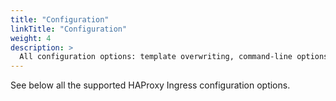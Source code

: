 ```yaml
---
title: "Configuration"
linkTitle: "Configuration"
weight: 4
description: >
  All configuration options: template overwriting, command-line options, global confimap options, local ingress/service annotations.
---
```


See below all the supported HAProxy Ingress configuration options.
